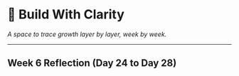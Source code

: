 # 🌿 Build With Clarity  
*A space to trace growth layer by layer, week by week.*

---
## Week 6 Reflection (Day 24 to Day 28)
